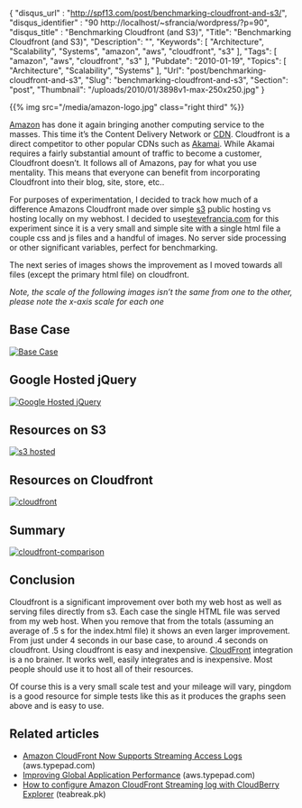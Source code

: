 {
	"disqus_url" : "http://spf13.com/post/benchmarking-cloudfront-and-s3/",
	"disqus_identifier" : "90 http://localhost/~sfrancia/wordpress/?p=90",
	"disqus_title" : "Benchmarking Cloudfront (and S3)",
	"Title": "Benchmarking Cloudfront (and S3)",
	"Description": "",
	"Keywords": [
		"Architecture",
		"Scalability",
		"Systems",
		"amazon",
		"aws",
		"cloudfront",
		"s3"
	],
	"Tags": [
		"amazon",
		"aws",
		"cloudfront",
		"s3"
	],
	"Pubdate": "2010-01-19",
	"Topics": [
		"Architecture",
		"Scalability",
		"Systems"
	],
	"Url": "post/benchmarking-cloudfront-and-s3",
	"Slug": "benchmarking-cloudfront-and-s3",
	"Section": "post",
	"Thumbnail": "/uploads/2010/01/3898v1-max-250x250.jpg"
}

{{% img src="/media/amazon-logo.jpg" class="right third" %}}

[Amazon](http://amazon.com/ "Amazon") has done it again bringing another
computing service to the masses. This time it’s the Content Delivery
Network
or [CDN](http://en.wikipedia.org/wiki/Content_delivery_network "Content delivery network").
Cloudfront is a direct competitor to other popular CDNs such
as [Akamai](http://www.akamai.com "Akamai"). While Akamai requires a
fairly substantial amount of traffic to become a customer, Cloudfront
doesn’t. It follows all of Amazons, pay for what you use mentality. This
means that everyone can benefit from incorporating Cloudfront into their
blog, site, store, etc..

For purposes of experimentation, I decided to track how much of a
difference Amazons Cloudfront made over
simple [s3](http://aws.amazon.com/s3 "Amazon S3") public hosting vs
hosting locally on my webhost. I decided to
use[stevefrancia.com](http://stevefrancia.com) for this experiment since
it is a very small and simple site with a single html file a couple css
and js files and a handful of images. No server side processing or other
significant variables, perfect for benchmarking.

The next series of images shows the improvement as I moved towards all
files (except the primary html file) on cloudfront.

*Note, the scale of the following images isn’t the same from one to the
other, please note the x-axis scale for each one*

Base Case
---------

[![Base
Case](/media/4177408474_84b5bc017b.jpg)](http://www.flickr.com/photos/spf13/4177408474/ "Base Case by steve.francia, on Flickr")

Google Hosted jQuery
--------------------

[![Google Hosted
jQuery](/media/4177410024_2403c41158.jpg)](http://www.flickr.com/photos/spf13/4177410024/ "Google Hosted jQuery by steve.francia, on Flickr")

Resources on S3
---------------

[![s3
hosted](/media/4176659019_e2ef2ff41c.jpg)](http://www.flickr.com/photos/spf13/4176659019/ "s3 hosted by steve.francia, on Flickr")

Resources on Cloudfront
-----------------------

[![cloudfront](/media/4177419138_25deb10527.jpg)](http://www.flickr.com/photos/spf13/4177419138/ "cloudfront by steve.francia, on Flickr")

Summary
-------

[![cloudfront-comparison](/media/4176646691_5ffb9216b5_o.png)](http://www.flickr.com/photos/spf13/4176646691/ "cloudfront-comparison by steve.francia, on Flickr")

Conclusion
----------

Cloudfront is a significant improvement over both my web host as well as
serving files directly from s3. Each case the single HTML file was
served from my web host. When you remove that from the totals (assuming
an average of .5 s for the index.html file) it shows an even larger
improvement. From just under 4 seconds in our base case, to around .4
seconds on cloudfront. Using cloudfront is easy and
inexpensive. [CloudFront](http://aws.amazon.com/cloudfront/ "CloudFront")
integration is a no brainer. It works well, easily integrates and is
inexpensive. Most people should use it to host all of their resources.

Of course this is a very small scale test and your mileage will vary,
pingdom is a good resource for simple tests like this as it produces the
graphs seen above and is easy to use.

## Related articles
-   [Amazon CloudFront Now Supports Streaming Access
    Logs](http://aws.typepad.com/aws/2010/05/amazon-cloudfront-supports-streaming-access-logs.html)
    (aws.typepad.com)
-   [Improving Global Application
    Performance](http://aws.typepad.com/aws/2010/05/improving-global-application-performance.html)
    (aws.typepad.com)
-   [How to configure Amazon CloudFront Streaming log with CloudBerry
    Explorer](http://teabreak.pk/how-to-configure-amazon-cloudfront-streaming-log-with-cloudberry-explorer-280/36329/)
    (teabreak.pk)

